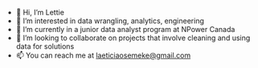 - 👋 Hi, I’m Lettie
- 👀 I’m interested in data wrangling, analytics, engineering
- 🌱 I’m currently in a junior data analyst program at NPower Canada
- 💞️ I’m looking to collaborate on projects that involve cleaning and using data for solutions
- 📫 You can reach me at laeticiaosemeke@gmail.com

<!---
losemeke/losemeke is a ✨ special ✨ repository because its `README.md` (this file) appears on your GitHub profile.
You can click the Preview link to take a look at your changes.
--->
